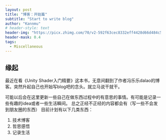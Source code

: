```yaml
---
layout: post
title: "博客：开始篇"
subtitle: "Start to write blog"
author: "Kannmu"
# header-style: text
header-img: "https://picx.zhimg.com/70/v2-592f63cec8332eff4428d66d484c5811_1440w.avis?source=172ae18b&biz_tag=Post"
header-mask: 0.4
tags:
  - Miscellaneous
---
```

## 缘起

最近在看《Unity Shader入门精要》这本书，无意间翻到了作者冯乐乐dalao的博客。突然升起自己也开始写blog吧的念头。就立马说干就干。

可能以后会在这里更新一些自己在做东西过程中的有意思的事情。有可能是记录一些有趣的idea或者一些生活瞬间。
总之正经不正经的内容都会有（写一些不会发到朋友圈的东西）
目前计划有以下几类东西：

1. 技术博客
2. 哲思感悟
3. 记录生活
